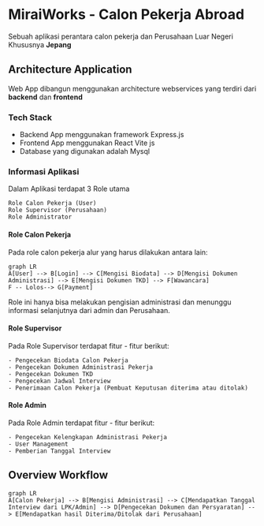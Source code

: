 # MiraiWorks - Calon Pekerja Abroad

Sebuah aplikasi perantara calon pekerja dan Perusahaan Luar Negeri Khususnya **Jepang**

##  Architecture Application
Web App dibangun menggunakan architecture webservices yang terdiri dari **backend** dan **frontend**

### Tech Stack
- Backend App menggunakan framework Express.js
- Frontend App menggunakan React Vite js
- Database yang digunakan adalah Mysql

### Informasi Aplikasi
Dalam Aplikasi terdapat 3 Role utama
``` text
Role Calon Pekerja (User)
Role Supervisor (Perusahaan)
Role Administrator
```
#### Role Calon Pekerja
Pada role calon pekerja alur yang harus dilakukan antara lain:
```mermaid
graph LR
A[User] --> B[Login] --> C[Mengisi Biodata] --> D[Mengisi Dokumen Administrasi] --> E[Mengisi Dokumen TKD] --> F[Wawancara]
F -- Lolos--> G[Payment]
```

Role ini hanya bisa melakukan pengisian administrasi dan menunggu informasi selanjutnya dari admin dan Perusahaan.

#### Role Supervisor
Pada Role Supervisor terdapat fitur - fitur berikut:
```text
- Pengecekan Biodata Calon Pekerja
- Pengecekan Dokumen Administrasi Pekerja
- Pengecekan Dokumen TKD
- Pengecekan Jadwal Interview
- Penerimaan Calon Pekerja (Pembuat Keputusan diterima atau ditolak)
```

#### Role Admin
Pada Role Admin terdapat fitur - fitur berikut:
```text
- Pengecekan Kelengkapan Administrasi Pekerja
- User Management
- Pemberian Tanggal Interview
```

## Overview Workflow

```mermaid
graph LR
A[Calon Pekerja] --> B[Mengisi Administrasi] --> C[Mendapatkan Tanggal Interview dari LPK/Admin] --> D[Pengecekan Dokumen dan Persyaratan] --> E[Mendapatkan hasil Diterima/Ditolak dari Perusahaan]
```